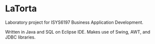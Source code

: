 # LaTorta
Laboratory project for ISYS6197 Business Application Development.

Written in Java and SQL on Eclipse IDE.
Makes use of Swing, AWT, and JDBC libraries.
